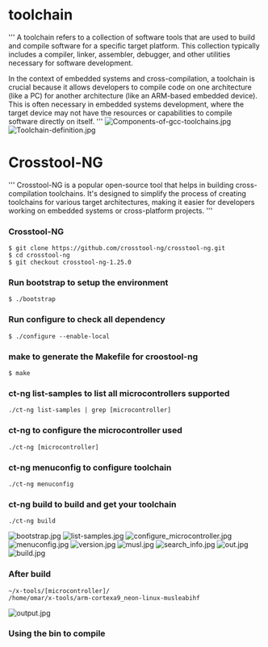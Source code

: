 # toolchain
'''
A toolchain refers to a collection of software tools that are used to build and compile software for a specific target platform. This collection typically includes a compiler, linker, assembler, debugger, and other utilities necessary for software development. 
	
In the context of embedded systems and cross-compilation, a toolchain is crucial because it allows developers to compile code on one architecture (like a PC) for another architecture (like an ARM-based embedded device). This is often necessary in embedded systems development, where the target device may not have the resources or capabilities to compile software directly on itself.
'''
![Components-of-gcc-toolchains.jpg](./Components-of-gcc-toolchains.jpg)
![Toolchain-definition.jpg](./Toolchain-definition.jpg)

# Crosstool-NG
'''
Crosstool-NG is a popular open-source tool that helps in building cross-compilation toolchains. It's designed to simplify the process of creating toolchains for various target architectures, making it easier for developers working on embedded systems or cross-platform projects.
'''

### Crosstool-NG 
	$ git clone https://github.com/crosstool-ng/crosstool-ng.git
	$ cd crosstool-ng
	$ git checkout crosstool-ng-1.25.0
### Run bootstrap to setup the environment
	$ ./bootstrap
### Run configure to check all dependency
	$ ./configure --enable-local
### make to generate the Makefile for croostool-ng	
	$ make  
### ct-ng list-samples to list all microcontrollers supported
	./ct-ng list-samples | grep [microcontroller]
### ct-ng  to configure the microcontroller used
	./ct-ng [microcontroller]
### ct-ng menuconfig to configure toolchain
	./ct-ng menuconfig
### ct-ng build to build and get your toolchain
	./ct-ng build

![bootstrap.jpg](./bootstrap.jpg)
![list-samples.jpg](./list-samples.jpg)
![configure_microcontroller.jpg](./configure_microcontroller.jpg)
![menuconfig.jpg](./menuconfig.jpg)
![version.jpg](./version.jpg)
![musl.jpg](./musl.jpg)
![search_info.jpg](./search_info.jpg)
![out.jpg](./out.jpg)
![build.jpg](./build.jpg)

### After build 
	~/x-tools/[microcontroller]/
	/home/omar/x-tools/arm-cortexa9_neon-linux-musleabihf
![output.jpg](./output.jpg)
	
### Using the bin to compile 
	
